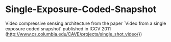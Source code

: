 # Single-Exposure-Coded-Snapshot
Video compressive sensing architecture from the paper `Video from a single exposure coded snapshot' published in ICCV 2011 (http://www.cs.columbia.edu/CAVE/projects/single_shot_video/})
